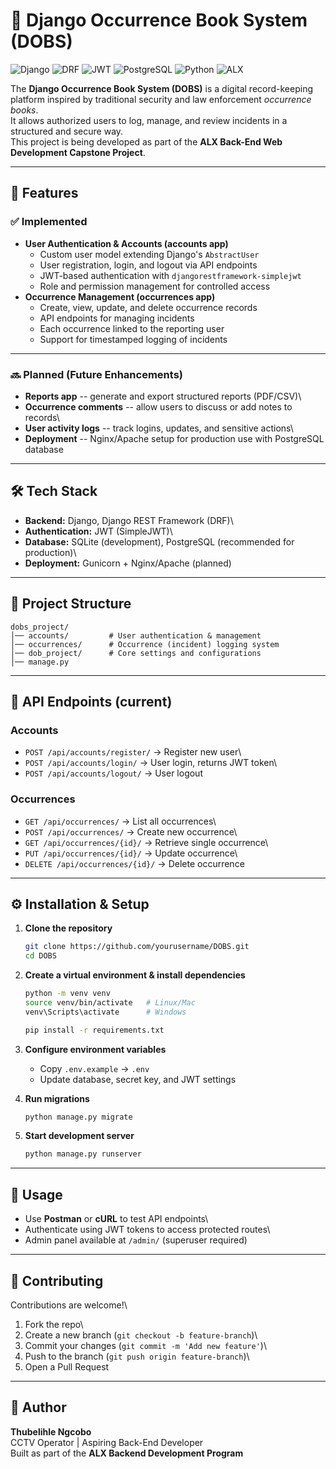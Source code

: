 # 📝 Django Occurrence Book System (DOBS)

![Django](https://img.shields.io/badge/Django-092E20?style=for-the-badge&logo=django&logoColor=white)
![DRF](https://img.shields.io/badge/DRF-ff1709?style=for-the-badge&logo=django&logoColor=white)
![JWT](https://img.shields.io/badge/JWT-black?style=for-the-badge&logo=jsonwebtokens)
![PostgreSQL](https://img.shields.io/badge/PostgreSQL-316192?style=for-the-badge&logo=postgresql&logoColor=white)
![Python](https://img.shields.io/badge/Python-3776AB?style=for-the-badge&logo=python&logoColor=white)
![ALX](https://img.shields.io/badge/ALX-DC143C?style=for-the-badge&logo=academia&logoColor=white)

The **Django Occurrence Book System (DOBS)** is a digital record-keeping
platform inspired by traditional security and law enforcement
*occurrence books*.\
It allows authorized users to log, manage, and review incidents in a
structured and secure way.\
This project is being developed as part of the **ALX Back-End Web
Development Capstone Project**.

------------------------------------------------------------------------

## 🚀 Features

### ✅ Implemented

-   **User Authentication & Accounts (accounts app)**
    -   Custom user model extending Django's `AbstractUser`
    -   User registration, login, and logout via API endpoints
    -   JWT-based authentication with `djangorestframework-simplejwt`
    -   Role and permission management for controlled access
-   **Occurrence Management (occurrences app)**
    -   Create, view, update, and delete occurrence records
    -   API endpoints for managing incidents
    -   Each occurrence linked to the reporting user
    -   Support for timestamped logging of incidents

------------------------------------------------------------------------

### 🔜 Planned (Future Enhancements)

-   **Reports app** -- generate and export structured reports (PDF/CSV)\
-   **Occurrence comments** -- allow users to discuss or add notes to
    records\
-   **User activity logs** -- track logins, updates, and sensitive
    actions\
-   **Deployment** -- Nginx/Apache setup for production use with
    PostgreSQL database

------------------------------------------------------------------------

## 🛠️ Tech Stack

-   **Backend:** Django, Django REST Framework (DRF)\
-   **Authentication:** JWT (SimpleJWT)\
-   **Database:** SQLite (development), PostgreSQL (recommended for
    production)\
-   **Deployment:** Gunicorn + Nginx/Apache (planned)

------------------------------------------------------------------------

## 📂 Project Structure

    dobs_project/
    │── accounts/         # User authentication & management
    │── occurrences/      # Occurrence (incident) logging system
    │── dob_project/      # Core settings and configurations
    │── manage.py

------------------------------------------------------------------------

## 📌 API Endpoints (current)

### Accounts

-   `POST /api/accounts/register/` → Register new user\
-   `POST /api/accounts/login/` → User login, returns JWT token\
-   `POST /api/accounts/logout/` → User logout

### Occurrences

-   `GET /api/occurrences/` → List all occurrences\
-   `POST /api/occurrences/` → Create new occurrence\
-   `GET /api/occurrences/{id}/` → Retrieve single occurrence\
-   `PUT /api/occurrences/{id}/` → Update occurrence\
-   `DELETE /api/occurrences/{id}/` → Delete occurrence

------------------------------------------------------------------------

## ⚙️ Installation & Setup

1.  **Clone the repository**

    ``` bash
    git clone https://github.com/yourusername/DOBS.git
    cd DOBS
    ```

2.  **Create a virtual environment & install dependencies**

    ``` bash
    python -m venv venv
    source venv/bin/activate   # Linux/Mac
    venv\Scripts\activate      # Windows

    pip install -r requirements.txt
    ```

3.  **Configure environment variables**

    -   Copy `.env.example` → `.env`
    -   Update database, secret key, and JWT settings

4.  **Run migrations**

    ``` bash
    python manage.py migrate
    ```

5.  **Start development server**

    ``` bash
    python manage.py runserver
    ```

------------------------------------------------------------------------

## 📖 Usage

-   Use **Postman** or **cURL** to test API endpoints\
-   Authenticate using JWT tokens to access protected routes\
-   Admin panel available at `/admin/` (superuser required)

------------------------------------------------------------------------

## 🤝 Contributing

Contributions are welcome!\
1. Fork the repo\
2. Create a new branch (`git checkout -b feature-branch`)\
3. Commit your changes (`git commit -m 'Add new feature'`)\
4. Push to the branch (`git push origin feature-branch`)\
5. Open a Pull Request

------------------------------------------------------------------------

## 👤 Author

**Thubelihle Ngcobo**\
CCTV Operator \| Aspiring Back-End Developer\
Built as part of the **ALX Backend Development Program**
